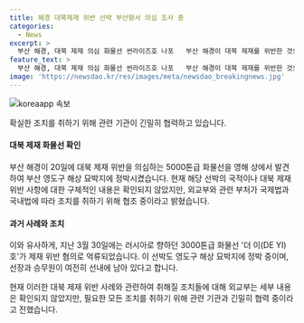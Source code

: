```yaml
---
title: 해경 대북제재 위반 선박 부산항서 의심 조사 중
categories:
  - News
excerpt: >
  부산 해경, 대북 제재 의심 화물선 썬라이즈호 나포   부산 해경이 대북 제재를 위반한 것으로 의심되는 화물선을 나포했다. 이 선박은 부산 영도구 해상 묘박지에 정박 중이며, 외교부는 관련 부처와 협의하여 대북 제재 위반 혐의를 살피고 있다. 나포된 선박의 이름은 썬라이즈호로, 관련 기관과 협조하여 필요한 조치를 취하고 있는 것으로 알려졌다. 전날에는 러시아 화물선 더 이호가 제재 위반으로 억류된 바 있으며, 이 역시 영도구에 정박 중이다. (150자)
feature_text: >
  부산 해경, 대북 제재 의심 화물선 썬라이즈호 나포   부산 해경이 대북 제재를 위반한 것으로 의심되는 화물선을 나포했다. 이 선박은 부산 영도구 해상 묘박지에 정박 중이며, 외교부는 관련 부처와 협의하여 대북 제재 위반 혐의를 살피고 있다. 나포된 선박의 이름은 썬라이즈호로, 관련 기관과 협조하여 필요한 조치를 취하고 있는 것으로 알려졌다. 전날에는 러시아 화물선 더 이호가 제재 위반으로 억류된 바 있으며, 이 역시 영도구에 정박 중이다. (150자)
image: 'https://newsdao.kr/res/images/meta/newsdao_breakingnews.jpg'
---
```


<p><img src="https://newsdao.kr/res/images/meta/newsdao_breakingnews.jpg" alt="koreaapp 속보" /></p>

<p>확실한 조치를 취하기 위해 관련 기관이 긴밀히 협력하고 있습니다. </p>

<h4>대북 제재 화물선 확인</h4>

<p>부산 해경이 20일에 대북 제재 위반을 의심하는 5000톤급 화물선을 영해 상에서 발견하여 부산 영도구 해상 묘박지에 정박시켰습니다. 현재 해당 선박의 국적이나 대북 제재 위반 사항에 대한 구체적인 내용은 확인되지 않았지만, 외교부와 관련 부처가 국제법과 국내법에 따라 조치를 취하기 위해 협조 중이라고 밝혔습니다.</p>

<h4>과거 사례와 조치</h4>

<p>이와 유사하게, 지난 3월 30일에는 러시아로 향하던 3000톤급 화물선 '더 이(DE YI)호'가 제재 위반 혐의로 억류되었습니다. 이 선박도 영도구 해상 묘박지에 정박 중이며, 선장과 승무원이 여전히 선내에 남아 있다고 합니다.</p>

<p>현재 이러한 대북 제재 위반 사례와 관련하여 취해질 조치들에 대해 외교부는 세부 내용은 확인되지 않았지만, 필요한 모든 조치를 취하기 위해 관련 기관과 긴밀히 협력 중이라고 전했습니다.</p>

